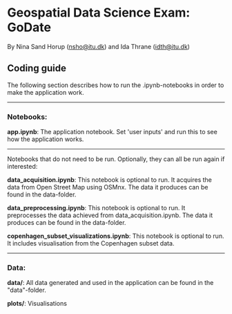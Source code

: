 # Geospatial Data Science Exam: GoDate
By Nina Sand Horup (nsho@itu.dk) and Ida Thrane (idth@itu.dk)

## Coding guide

The following section describes how to run the .ipynb-notebooks in order to make the application work. 

---------------------------------------

### Notebooks:

**app.ipynb**: The application notebook. Set 'user inputs' and run this to see how the application works. 

---------------------------------------

Notebooks that do not need to be run. Optionally, they can all be run again if interested:

**data_acquisition.ipynb**: This notebook is optional to run. It acquires the data from Open Street Map using OSMnx. The data it produces can be found in the data-folder.

**data_preprocessing.ipynb**: This notebook is optional to run. It preprocesses the data achieved from data_acquisition.ipynb. The data it produces can be found in the data-folder.

**copenhagen_subset_visualizations.ipynb**: This notebook is optional to run. It includes visualisation from the Copenhagen subset data.

---------------------------------------

### Data:

**data/**: All data generated and used in the application can be found in the "data"-folder.

**plots/**: Visualisations



